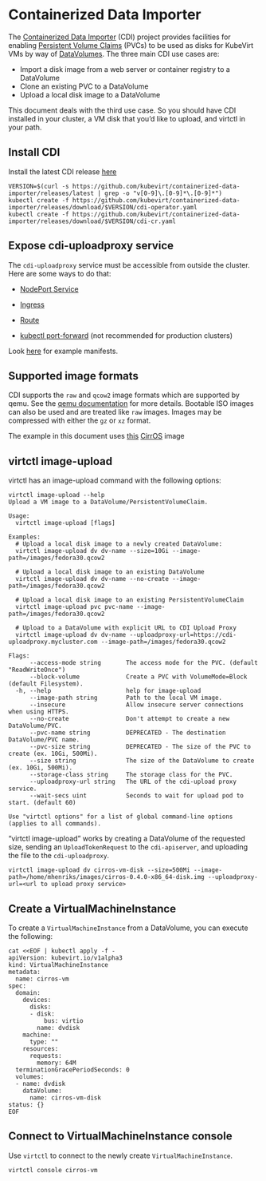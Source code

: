 # Containerized Data Importer

The [Containerized Data
Importer](https://github.com/kubevirt/containerized-data-importer) (CDI)
project provides facilities for enabling [Persistent Volume
Claims](https://kubernetes.io/docs/concepts/storage/persistent-volumes/)
(PVCs) to be used as disks for KubeVirt VMs by way of
[DataVolumes](https://github.com/kubevirt/containerized-data-importer/blob/master/doc/datavolumes.md).
The three main CDI use cases are:

-   Import a disk image from a web server or container registry to a DataVolume
-   Clone an existing PVC to a DataVolume
-   Upload a local disk image to a DataVolume

This document deals with the third use case. So you should have CDI
installed in your cluster, a VM disk that you’d like to upload, and
virtctl in your path.

## Install CDI

Install the latest CDI release
[here](https://github.com/kubevirt/containerized-data-importer/releases)

    VERSION=$(curl -s https://github.com/kubevirt/containerized-data-importer/releases/latest | grep -o "v[0-9]\.[0-9]*\.[0-9]*")
    kubectl create -f https://github.com/kubevirt/containerized-data-importer/releases/download/$VERSION/cdi-operator.yaml
    kubectl create -f https://github.com/kubevirt/containerized-data-importer/releases/download/$VERSION/cdi-cr.yaml

## Expose cdi-uploadproxy service

The `cdi-uploadproxy` service must be accessible from outside the
cluster. Here are some ways to do that:

-   [NodePort
    Service](https://kubernetes.io/docs/concepts/services-networking/service/#nodeport)

-   [Ingress](https://kubernetes.io/docs/concepts/services-networking/ingress/)

-   [Route](https://docs.openshift.com/container-platform/3.9/architecture/networking/routes.html)

-   [kubectl
    port-forward](https://kubernetes.io/docs/tasks/access-application-cluster/port-forward-access-application-cluster/)
    (not recommended for production clusters)

Look
[here](https://github.com/kubevirt/containerized-data-importer/blob/master/doc/upload.md)
for example manifests.

## Supported image formats

CDI supports the `raw` and `qcow2` image formats which are supported by qemu.
See the [qemu documentation](https://www.qemu.org/docs/master/system/images.html#disk-image-file-formats) for more details.  Bootable ISO images can also be
used and are treated like `raw` images.  Images may be compressed with either
the `gz` or `xz` format.

The example in this document uses
[this](http://download.cirros-cloud.net/0.4.0/cirros-0.4.0-x86_64-disk.img)
[CirrOS](https://launchpad.net/cirros) image

## virtctl image-upload

virtctl has an image-upload command with the following options:

    virtctl image-upload --help
    Upload a VM image to a DataVolume/PersistentVolumeClaim.

    Usage:
      virtctl image-upload [flags]

    Examples:
      # Upload a local disk image to a newly created DataVolume:
      virtctl image-upload dv dv-name --size=10Gi --image-path=/images/fedora30.qcow2

      # Upload a local disk image to an existing DataVolume
      virtctl image-upload dv dv-name --no-create --image-path=/images/fedora30.qcow2

      # Upload a local disk image to an existing PersistentVolumeClaim
      virtctl image-upload pvc pvc-name --image-path=/images/fedora30.qcow2

      # Upload to a DataVolume with explicit URL to CDI Upload Proxy
      virtctl image-upload dv dv-name --uploadproxy-url=https://cdi-uploadproxy.mycluster.com --image-path=/images/fedora30.qcow2

    Flags:
          --access-mode string       The access mode for the PVC. (default "ReadWriteOnce")
          --block-volume             Create a PVC with VolumeMode=Block (default Filesystem).
      -h, --help                     help for image-upload
          --image-path string        Path to the local VM image.
          --insecure                 Allow insecure server connections when using HTTPS.
          --no-create                Don't attempt to create a new DataVolume/PVC.
          --pvc-name string          DEPRECATED - The destination DataVolume/PVC name.
          --pvc-size string          DEPRECATED - The size of the PVC to create (ex. 10Gi, 500Mi).
          --size string              The size of the DataVolume to create (ex. 10Gi, 500Mi).
          --storage-class string     The storage class for the PVC.
          --uploadproxy-url string   The URL of the cdi-upload proxy service.
          --wait-secs uint           Seconds to wait for upload pod to start. (default 60)

    Use "virtctl options" for a list of global command-line options (applies to all commands).

“virtctl image-upload” works by creating a DataVolume of the requested
size, sending an `UploadTokenRequest` to the `cdi-apiserver`, and
uploading the file to the `cdi-uploadproxy`.

    virtctl image-upload dv cirros-vm-disk --size=500Mi --image-path=/home/mhenriks/images/cirros-0.4.0-x86_64-disk.img --uploadproxy-url=<url to upload proxy service>

## Create a VirtualMachineInstance

To create a `VirtualMachineInstance` from a DataVolume, you can execute the
following:

    cat <<EOF | kubectl apply -f -
    apiVersion: kubevirt.io/v1alpha3
    kind: VirtualMachineInstance
    metadata:
      name: cirros-vm
    spec:
      domain:
        devices:
          disks:
          - disk:
              bus: virtio
            name: dvdisk
        machine:
          type: ""
        resources:
          requests:
            memory: 64M
      terminationGracePeriodSeconds: 0
      volumes:
      - name: dvdisk
        dataVolume:
          name: cirros-vm-disk
    status: {}
    EOF

## Connect to VirtualMachineInstance console

Use `virtctl` to connect to the newly create `VirtualMachineInstance`.

    virtctl console cirros-vm
